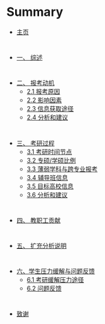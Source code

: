 # Summary

- [主页](README.md)

#

- [一、 综述](docs/index.md)

#

- [二、 报考动机](docs/motivation/index.md)
  - [2.1 报考原因](docs/motivation/2.1.md)
  - [2.2 影响因素](docs/motivation/2.2.md)
  - [2.3 信息获取途径](docs/motivation/2.3.md)
  - [2.4 分析和建议](docs/motivation/2.4.md)

#

- [三、 考研过程](docs/process/index.md)
  - [3.1 考研时间节点](docs/process/3.1.md)
  - [3.2 专硕/学硕比例](docs/process/3.2.md)
  - [3.3 薄弱学科与跨专业报考](docs/process/3.3.md)
  - [3.4 辅导班信息](docs/process/3.4.md)
  - [3.5 目标高校信息](docs/process/3.5.md)
  - [3.6 分析和建议](docs/process/3.6.md)

#

- [四、 教职工贡献](docs/teacher/index.md)

#

- [五、 扩充分析说明](docs/add/index.md)

#

- [六、学生压力缓解与问题反馈](docs/question/index.md)
  - [6.1 考研缓解压力途径](docs/question/6.1.md)
  - [6.2 问题反馈](docs/question/6.2.md)

#

- [致谢](docs/thanks/index.md)
